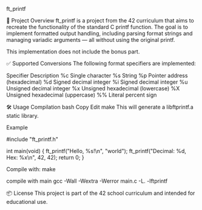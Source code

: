 ft_printf

📌 Project Overview
ft_printf is a project from the 42 curriculum that aims to recreate the functionality of the standard C printf function. The goal is to implement formatted output handling, including parsing format strings and managing variadic arguments — all without using the original printf.

This implementation does not include the bonus part.

✅ Supported Conversions
The following format specifiers are implemented:

Specifier	Description
%c	Single character
%s	String
%p	Pointer address (hexadecimal)
%d	Signed decimal integer
%i	Signed decimal integer
%u	Unsigned decimal integer
%x	Unsigned hexadecimal (lowercase)
%X	Unsigned hexadecimal (uppercase)
%%	Literal percent sign

🛠 Usage
Compilation
bash
Copy
Edit
make
This will generate a libftprintf.a static library.

Example

#include "ft_printf.h"

int main(void)
{
    ft_printf("Hello, %s!\n", "world");
    ft_printf("Decimal: %d, Hex: %x\n", 42, 42);
    return 0;
}

Compile with:
make

compile with main
gcc -Wall -Wextra -Werror main.c -L. -lftprintf


📦 License
This project is part of the 42 school curriculum and intended for educational use.

